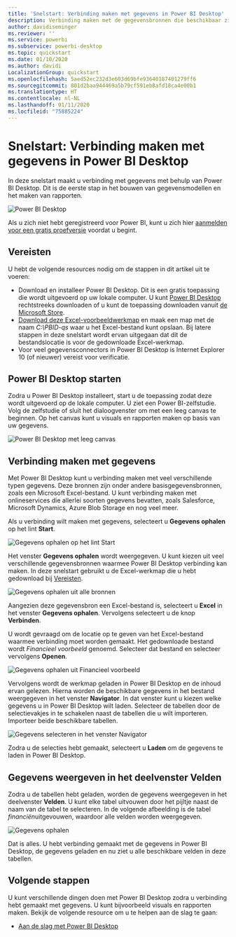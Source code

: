 ```yaml
---
title: 'Snelstart: Verbinding maken met gegevens in Power BI Desktop'
description: Verbinding maken met de gegevensbronnen die beschikbaar zijn in Power BI Desktop
author: davidiseminger
ms.reviewer: ''
ms.service: powerbi
ms.subservice: powerbi-desktop
ms.topic: quickstart
ms.date: 01/10/2020
ms.author: davidi
LocalizationGroup: quickstart
ms.openlocfilehash: 5aed52ec232d3e603d69bfe93640187401279ff6
ms.sourcegitcommit: 801d2baa944469a5b79cf591eb8afd18ca4e00b1
ms.translationtype: HT
ms.contentlocale: nl-NL
ms.lasthandoff: 01/11/2020
ms.locfileid: "75885224"
---
```

# <a name="quickstart-connect-to-data-in-power-bi-desktop"></a>Snelstart: Verbinding maken met gegevens in Power BI Desktop

In deze snelstart maakt u verbinding met gegevens met behulp van Power BI Desktop. Dit is de eerste stap in het bouwen van gegevensmodellen en het maken van rapporten.

![Power BI Desktop](media/desktop-what-is-desktop/what-is-desktop_01.png)

Als u zich niet hebt geregistreerd voor Power BI, kunt u zich hier [aanmelden voor een gratis proefversie](https://app.powerbi.com/signupredirect?pbi_source=web) voordat u begint.

## <a name="prerequisites"></a>Vereisten

U hebt de volgende resources nodig om de stappen in dit artikel uit te voeren:

* Download en installeer Power BI Desktop. Dit is een gratis toepassing die wordt uitgevoerd op uw lokale computer. U kunt [Power BI Desktop](https://powerbi.microsoft.com/desktop) rechtstreeks downloaden of u kunt de toepassing downloaden vanuit [de Microsoft Store](https://aka.ms/pbidesktopstore).
* [Download deze Excel-voorbeeldwerkmap](https://go.microsoft.com/fwlink/?LinkID=521962) en maak een map met de naam *C:\PBID-qs* waar u het Excel-bestand kunt opslaan. Bij latere stappen in deze snelstart wordt ervan uitgegaan dat dit de bestandslocatie is voor de gedownloade Excel-werkmap.
* Voor veel gegevensconnectors in Power BI Desktop is Internet Explorer 10 (of nieuwer) vereist voor verificatie.

## <a name="launch-power-bi-desktop"></a>Power BI Desktop starten

Zodra u Power BI Desktop installeert, start u de toepassing zodat deze wordt uitgevoerd op de lokale computer. U ziet een Power BI-zelfstudie. Volg de zelfstudie of sluit het dialoogvenster om met een leeg canvas te beginnen. Op het canvas kunt u visuals en rapporten maken op basis van uw gegevens.

![Power BI Desktop met leeg canvas](media/desktop-quickstart-connect-to-data/qs-connect-data_01.png)

## <a name="connect-to-data"></a>Verbinding maken met gegevens

Met Power BI Desktop kunt u verbinding maken met veel verschillende typen gegevens. Deze bronnen zijn onder andere basisgegevensbronnen, zoals een Microsoft Excel-bestand. U kunt verbinding maken met onlineservices die allerlei soorten gegevens bevatten, zoals Salesforce, Microsoft Dynamics, Azure Blob Storage en nog veel meer.

Als u verbinding wilt maken met gegevens, selecteert u **Gegevens ophalen** op het lint **Start**.

![Gegevens ophalen op het lint Start](media/desktop-quickstart-connect-to-data/qs-connect-data_02.png)

Het venster **Gegevens ophalen** wordt weergegeven. U kunt kiezen uit veel verschillende gegevensbronnen waarmee Power BI Desktop verbinding kan maken. In deze snelstart gebruikt u de Excel-werkmap die u hebt gedownload bij [Vereisten](#prerequisites).

![Gegevens ophalen uit alle bronnen](media/desktop-quickstart-connect-to-data/qs-connect-data_03.png)

Aangezien deze gegevensbron een Excel-bestand is, selecteert u **Excel** in het venster **Gegevens ophalen**. Vervolgens selecteert u de knop **Verbinden**.

U wordt gevraagd om de locatie op te geven van het Excel-bestand waarmee verbinding moet worden gemaakt. Het gedownloade bestand wordt *Financieel voorbeeld* genoemd. Selecteer dat bestand en selecteer vervolgens **Openen**.

![Gegevens ophalen uit Financieel voorbeeld](media/desktop-quickstart-connect-to-data/qs-connect-data_04.png)

Vervolgens wordt de werkmap geladen in Power BI Desktop en de inhoud ervan gelezen. Hierna worden de beschikbare gegevens in het bestand weergegeven in het venster **Navigator**. In dat venster kunt u kiezen welke gegevens u in Power BI Desktop wilt laden. Selecteer de tabellen door de selectievakjes in te schakelen naast de tabellen die u wilt importeren. Importeer beide beschikbare tabellen.

![Gegevens selecteren in het venster Navigator](media/desktop-quickstart-connect-to-data/qs-connect-data_05.png)

Zodra u de selecties hebt gemaakt, selecteert u **Laden** om de gegevens te laden in Power BI Desktop.

## <a name="view-data-in-the-fields-pane"></a>Gegevens weergeven in het deelvenster Velden

Zodra u de tabellen hebt geladen, worden de gegevens weergegeven in het deelvenster **Velden**. U kunt elke tabel uitvouwen door het pijltje naast de naam van de tabel te selecteren. In de volgende afbeelding is de tabel *financiën*uitgevouwen, waardoor alle velden worden weergegeven.

![Gegevens ophalen](media/desktop-quickstart-connect-to-data/qs-connect-data_06.png)

Dat is alles. U hebt verbinding gemaakt met de gegevens in Power BI Desktop, de gegevens geladen en nu ziet u alle beschikbare velden in deze tabellen.

## <a name="next-steps"></a>Volgende stappen

U kunt verschillende dingen doen met Power BI Desktop zodra u verbinding hebt gemaakt met gegevens. U kunt bijvoorbeeld visuals en rapporten maken. Bekijk de volgende resource om u te helpen aan de slag te gaan:

* [Aan de slag met Power BI Desktop](desktop-getting-started.md)
